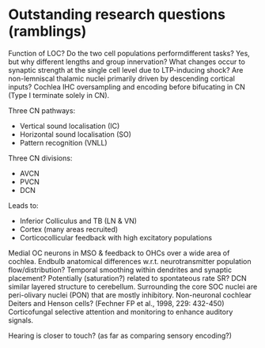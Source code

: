 # Outstanding research questions (ramblings)

Function of LOC? Do the two cell populations performdifferent tasks? Yes, but why different lengths and group innervation?
What changes occur to synaptic strength at the single cell level due to LTP-inducing shock?
Are non-lemniscal thalamic nuclei primarily driven by descending cortical inputs?
Cochlea IHC oversampling and encoding before bifucating in CN (Type I terminate solely in CN).

Three CN pathways:
- Vertical sound localisation (IC)
- Horizontal sound localisation (SO)
- Pattern recognition (VNLL)

Three CN divisions:
- AVCN
- PVCN
- DCN

Leads to:
- Inferior Colliculus and TB (LN & VN)
- Cortex (many areas recruited)
- Corticocollicular feedback with high excitatory populations 

Medial OC neurons in MSO & feedback to OHCs over a wide area of cochlea.
Endbulb anatomical differences w.r.t. neurotransmitter population flow/distribution? Temporal smoothing within dendrites and synaptic placement? Potentially (saturation?) related to spontateous rate SR?
DCN similar layered structure to cerebellum.
Surrounding the core SOC nuclei are peri-olivary nuclei (PON) that are mostly inhibitory.
Non-neuronal cochlear Deiters and Henson cells? (Fechner FP et al., 1998, 229: 432-450)
Corticofungal selective attention and monitoring to enhance auditory signals.

Hearing is closer to touch? (as far as comparing sensory encoding?)